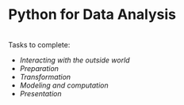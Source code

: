 # Python for Data Analysis
<br>Tasks to complete:
- *Interacting with the outside world*
- *Preparation*
- *Transformation*
- *Modeling and computation*
- *Presentation*
